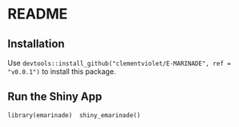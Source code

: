 # README

## Installation

Use `devtools::install_github("clementviolet/E-MARINADE", ref = "v0.0.1")` to install this package.

## Run the Shiny App

```         
library(emarinade)  shiny_emarinade()
```
